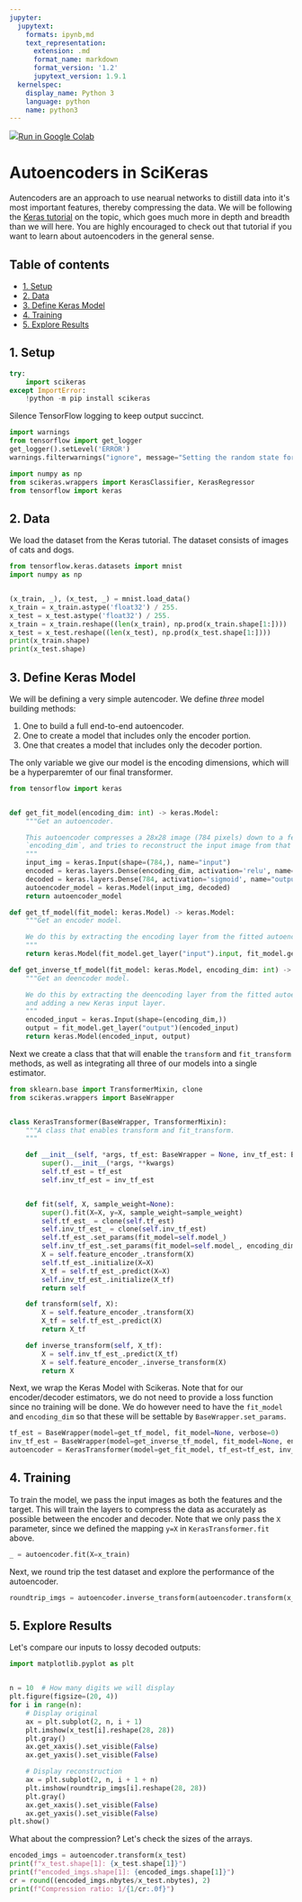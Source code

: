 ```yaml
---
jupyter:
  jupytext:
    formats: ipynb,md
    text_representation:
      extension: .md
      format_name: markdown
      format_version: '1.2'
      jupytext_version: 1.9.1
  kernelspec:
    display_name: Python 3
    language: python
    name: python3
---
```


<!-- #raw -->
<a href="https://colab.research.google.com/github/adriangb/scikeras/blob/docs-deploy/refs/heads/master/notebooks/AutoEncoders.ipynb"><img src="https://www.tensorflow.org/images/colab_logo_32px.png">Run in Google Colab</a>
<!-- #endraw -->

# Autoencoders in SciKeras

Autencoders are an approach to use nearual networks to distill data into it's most important features, thereby compressing the data. We will be following the [Keras tutorial](https://blog.keras.io/building-autoencoders-in-keras.html) on the topic, which goes much more in depth and breadth than we will here. You are highly encouraged to check out that tutorial if you want to learn about autoencoders in the general sense.

## Table of contents

* [1. Setup](#1.-Setup)
* [2. Data](#2.-Data)
* [3. Define Keras Model](#3.-Define-Keras-Model)
* [4. Training](#4.-Training)
* [5. Explore Results](#5.-Explore-Results)

## 1. Setup

```python
try:
    import scikeras
except ImportError:
    !python -m pip install scikeras
```

Silence TensorFlow logging to keep output succinct.

```python
import warnings
from tensorflow import get_logger
get_logger().setLevel('ERROR')
warnings.filterwarnings("ignore", message="Setting the random state for TF")
```

```python
import numpy as np
from scikeras.wrappers import KerasClassifier, KerasRegressor
from tensorflow import keras
```

## 2. Data

We load the dataset from the Keras tutorial. The dataset consists of images of cats and dogs.

```python
from tensorflow.keras.datasets import mnist
import numpy as np


(x_train, _), (x_test, _) = mnist.load_data()
x_train = x_train.astype('float32') / 255.
x_test = x_test.astype('float32') / 255.
x_train = x_train.reshape((len(x_train), np.prod(x_train.shape[1:])))
x_test = x_test.reshape((len(x_test), np.prod(x_test.shape[1:])))
print(x_train.shape)
print(x_test.shape)
```

## 3. Define Keras Model

We will be defining a very simple autencoder. We define _three_ model building methods:

1. One to build a full end-to-end autoencoder.
2. One to create a model that includes only the encoder portion.
3. One that creates a model that includes only the decoder portion.

The only variable we give our model is the encoding dimensions, which will be a hyperparemter of our final transformer.

```python
from tensorflow import keras


def get_fit_model(encoding_dim: int) -> keras.Model:
    """Get an autoencoder.

    This autoencoder compresses a 28x28 image (784 pixels) down to a feature of length
    `encoding_dim`, and tries to reconstruct the input image from that vector.
    """
    input_img = keras.Input(shape=(784,), name="input")
    encoded = keras.layers.Dense(encoding_dim, activation='relu', name="encoded")(input_img)
    decoded = keras.layers.Dense(784, activation='sigmoid', name="output")(encoded)
    autoencoder_model = keras.Model(input_img, decoded)
    return autoencoder_model

def get_tf_model(fit_model: keras.Model) -> keras.Model:
    """Get an encoder model.

    We do this by extracting the encoding layer from the fitted autoencoder model.
    """
    return keras.Model(fit_model.get_layer("input").input, fit_model.get_layer("encoded").output)

def get_inverse_tf_model(fit_model: keras.Model, encoding_dim: int) -> keras.Model:
    """Get an deencoder model.

    We do this by extracting the deencoding layer from the fitted autoencoder model
    and adding a new Keras input layer.
    """
    encoded_input = keras.Input(shape=(encoding_dim,))
    output = fit_model.get_layer("output")(encoded_input)
    return keras.Model(encoded_input, output)
```

Next we create a class that that will enable the `transform` and `fit_transform` methods, as well as integrating all three of our models into a single estimator.

```python
from sklearn.base import TransformerMixin, clone
from scikeras.wrappers import BaseWrapper


class KerasTransformer(BaseWrapper, TransformerMixin):
    """A class that enables transform and fit_transform.
    """

    def __init__(self, *args, tf_est: BaseWrapper = None, inv_tf_est: BaseWrapper = None, **kwargs) -> None:
        super().__init__(*args, **kwargs)
        self.tf_est = tf_est
        self.inv_tf_est = inv_tf_est


    def fit(self, X, sample_weight=None):
        super().fit(X=X, y=X, sample_weight=sample_weight)
        self.tf_est_ = clone(self.tf_est)
        self.inv_tf_est_ = clone(self.inv_tf_est)
        self.tf_est_.set_params(fit_model=self.model_)
        self.inv_tf_est_.set_params(fit_model=self.model_, encoding_dim=self.encoding_dim)
        X = self.feature_encoder_.transform(X)
        self.tf_est_.initialize(X=X)
        X_tf = self.tf_est_.predict(X=X)
        self.inv_tf_est_.initialize(X_tf)
        return self

    def transform(self, X):
        X = self.feature_encoder_.transform(X)
        X_tf = self.tf_est_.predict(X)
        return X_tf

    def inverse_transform(self, X_tf):
        X = self.inv_tf_est_.predict(X_tf)
        X = self.feature_encoder_.inverse_transform(X)
        return X
```

Next, we wrap the Keras Model with Scikeras. Note that for our encoder/decoder estimators, we do not need to provide a loss function since no training will be done. We do however need to have the `fit_model` and `encoding_dim` so that these will be settable by `BaseWrapper.set_params`.

```python
tf_est = BaseWrapper(model=get_tf_model, fit_model=None, verbose=0)
inv_tf_est = BaseWrapper(model=get_inverse_tf_model, fit_model=None, encoding_dim=None, verbose=0)
autoencoder = KerasTransformer(model=get_fit_model, tf_est=tf_est, inv_tf_est=inv_tf_est, loss="binary_crossentropy", encoding_dim=32, epochs=5)
```

## 4. Training

To train the model, we pass the input images as both the features and the target. This will train the layers to compress the data as accurately as possible between the encoder and decoder. Note that we only pass the `X` parameter, since we defined the mapping `y=X` in `KerasTransformer.fit` above.

```python
_ = autoencoder.fit(X=x_train)
```

Next, we round trip the test dataset and explore the performance of the autoencoder.

```python
roundtrip_imgs = autoencoder.inverse_transform(autoencoder.transform(x_test))
```

## 5. Explore Results

Let's compare our inputs to lossy decoded outputs:

```python
import matplotlib.pyplot as plt


n = 10  # How many digits we will display
plt.figure(figsize=(20, 4))
for i in range(n):
    # Display original
    ax = plt.subplot(2, n, i + 1)
    plt.imshow(x_test[i].reshape(28, 28))
    plt.gray()
    ax.get_xaxis().set_visible(False)
    ax.get_yaxis().set_visible(False)

    # Display reconstruction
    ax = plt.subplot(2, n, i + 1 + n)
    plt.imshow(roundtrip_imgs[i].reshape(28, 28))
    plt.gray()
    ax.get_xaxis().set_visible(False)
    ax.get_yaxis().set_visible(False)
plt.show()
```

What about the compression? Let's check the sizes of the arrays.

```python
encoded_imgs = autoencoder.transform(x_test)
print(f"x_test.shape[1]: {x_test.shape[1]}")
print(f"encoded_imgs.shape[1]: {encoded_imgs.shape[1]}")
cr = round((encoded_imgs.nbytes/x_test.nbytes), 2)
print(f"Compression ratio: 1/{1/cr:.0f}")
```
